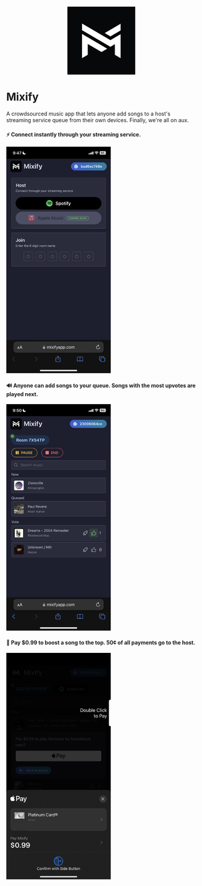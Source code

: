 <p align="center">
  <img src="screenshots/screenshot-logo.png" height=180 />
</p>

# Mixify

A crowdsourced music app that lets anyone add songs to a host's streaming service queue from their own devices. Finally, we're all on aux.

#### ⚡ Connect instantly through your streaming service.
<img src="screenshots/screenshot-home.png" height=600 />

#### 🔊 Anyone can add songs to your queue. Songs with the most upvotes are played next.
<img src="screenshots/screenshot-queue.png" height=600 />

#### 🚀 Pay $0.99 to boost a song to the top. 50¢ of all payments go to the host.
<img src="screenshots/screenshot-boost.png" height=600 />


